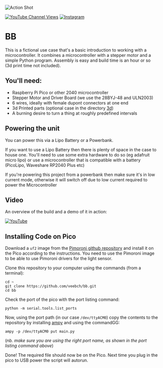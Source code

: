 ![Action Shot](/assets/bb6.png)


[![YouTube Channel Views](https://img.shields.io/youtube/channel/views/UCz5BOU9J9pB_O0B8-rDjCWQ?style=flat&logo=youtube&logoColor=red&labelColor=white&color=ffed53)](https://www.youtube.com/channel/UCz5BOU9J9pB_O0B8-rDjCWQ) [![Instagram](https://img.shields.io/github/stars/veebch?style=flat&logo=github&logoColor=black&labelColor=white&color=ffed53)](https://www.instagram.com/v_e_e_b/)

# BB

This is a fictional use case that's a basic introduction to working with a microcontroller. It combines a microcontroller with a stepper motor and a simple Python program. Assembly is easy and build time is an hour or so (3d print time not included). 

## You'll need:
- Raspberry Pi Pico or other 2040 microcontroller
- Stepper Motor and Driver Board (we use the 28BYJ-48 and ULN2003)
- 6 wires, ideally with female dupont connectors at one end
- 3d Printed parts (optional case in the directory [3d](./3d))
- A burning desire to turn a thing at roughly predefined intervals

## Powering the unit

You can power this via a Lipo Battery or a Powerbank.

If you want to use a Lipo Battery then there is plenty of space in the case to house one. You'll need to use some extra hardware to do so (eg adafruit micro lipo) or use a microcontroller that is compatible with a battery (PicoLipo, Waveshare RP2040 Plus etc)

If you're powering this project from a powerbank then make sure it's in low current mode, otherwise it will switch off due to low current required to power the Microcontroller

## Video 

An overview of the build and a demo of it in action:

[![YouTube](http://i.ytimg.com/vi/LisX4vcqEus/hqdefault.jpg)](https://www.youtube.com/watch?v=LisX4vcqEus)

## Installing Code on Pico

Download a `uf2` image from the [Pimoroni github repository](https://github.com/pimoroni/pimoroni-pico/releases) and install it on the Pico according to the instructions. You need to use the Pimoroni image to be able to use Pimoroni drivers for the light sensor.

Clone this repository to your computer using the commands (from a terminal):

```
cd ~
git clone https://github.com/veebch/bb.git
cd bb
```

Check the port of the pico with the port listing command:
```
python -m serial.tools.list_ports
```
Now, using the port path (in our case `/dev/ttyACM0`) copy the contents to the repository by installing [ampy](https://pypi.org/project/adafruit-ampy/) and using the commandGG:

```
ampy -p /dev/ttyACM0 put main.py
```
(*nb. make sure you are using the right port name, as shown in the port listing command above*)

Done! The required file should now be on the Pico. Next time you plug in the pico to USB power the script will autorun.
